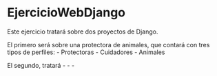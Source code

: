 # EjercicioWebDjango

Este ejercicio tratará sobre dos proyectos de Django.

El primero será sobre una protectora de animales, que contará con tres tipos de perfiles:
    - Protectoras
    - Cuidadores
    - Animales


El segundo, tratará 
    - 
    - 
    - 